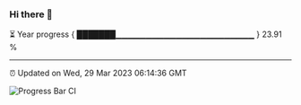 ### Hi there 👋

⏳ Year progress { ███████▁▁▁▁▁▁▁▁▁▁▁▁▁▁▁▁▁▁▁▁▁▁▁ } 23.91 %

---

⏰ Updated on Wed, 29 Mar 2023 06:14:36 GMT

![Progress Bar CI](https://github.com/liununu/liununu/workflows/Progress%20Bar%20CI/badge.svg)
